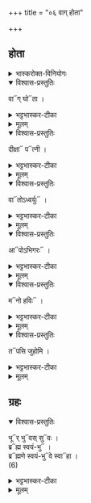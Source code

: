 +++
title = "०६ वाग् होता"

+++
## होता
<details><summary>भास्करोक्त-विनियोगः</summary>

1उत्तरतः प्राञ्चं षढ्ढोतारमुपदद्धाति - वाग्घोतेति ॥ ‘वाग्घोता षढ्ढोतॄणां' इत्येतद्-ब्राह्मणोक्तत्वाद् अयमेवोत्तरत इत्येके ।  
क्रमाम्नानात् 'सूर्यं ते' इत्ययमेव, न 'वाग्घोता' इति । द्वयोरपि स्तुतिरित्यन्ये । अपरे तु विकल्प इत्याहुः । 
</details>

<details open><summary>विश्वास-प्रस्तुतिः</summary>

वा᳓ग् घो᳓ता ।  
</details>

<details><summary>भट्टभास्कर-टीका</summary>

वागेव मदीया मम होता 
</details>

<details><summary>मूलम्</summary>

वाग्घोता॑ ।  
</details>

<details open><summary>विश्वास-प्रस्तुतिः</summary>

दीक्षा᳓ प᳓त्नी ।
</details>

<details><summary>भट्टभास्कर-टीका</summary>

शस्त्रादिवाक्स्थानीया दीक्षा नियमपरम्परा सैव पत्नी । 
</details>

<details><summary>मूलम्</summary>

दी॒क्षा पत्नी॑ ।
</details>

<details open><summary>विश्वास-प्रस्तुतिः</summary>

वा᳓तोऽध्वर्युः᳓ ।  
</details>

<details><summary>भट्टभास्कर-टीका</summary>

वातः प्राणः स एव अध्वर्युः कर्तृत्वात् । 
</details>

<details><summary>मूलम्</summary>

वातो॑ऽध्व॒र्युः ।  
</details>

<details open><summary>विश्वास-प्रस्तुतिः</summary>

आ᳓पोऽभिगरः᳓ ।  
</details>

<details><summary>भट्टभास्कर-टीका</summary>

आपोऽभिगरः आभिगरिता ब्रह्मा । यद्वा - अभिगरणं उद्देशादिर्यजमानव्यापारः, तद्धेतुत्वात् । 
</details>

<details><summary>मूलम्</summary>

आपो॑ऽभिग॒रः ।  
</details>

<details open><summary>विश्वास-प्रस्तुतिः</summary>

म᳓नो हविः᳓ ।  
</details>

<details><summary>भट्टभास्कर-टीका</summary>

मनो हविः आज्यादि, तृप्तिहेतुत्वात् । 
</details>

<details><summary>मूलम्</summary>

मनो॑ ह॒विः ।  
</details>

<details open><summary>विश्वास-प्रस्तुतिः</summary>

त᳓पसि जुहोमि ।  
</details>

<details><summary>भट्टभास्कर-टीका</summary>

तपसि अग्निस्थानीये तत् मनोहविः जुहोमि स्थापयामि अविनाशेन प्रवर्तयामि इति सूचितं हविग्रहणेन ॥
</details>

<details><summary>मूलम्</summary>

तप॑सि जुहोमि ।  
</details>

## ग्रहः
<details open><summary>विश्वास-प्रस्तुतिः</summary>

भू᳓र् भु᳓वस् सु᳓वः ।  
ब्र᳓ह्म स्वयं-भु᳓ ।  
ब्र᳓ह्मणे स्वयं-भु᳓वे स्वा᳓हा ।  
(6)  
</details>

<details><summary>भट्टभास्कर-टीका</summary>

2अथ ग्रहः ॥ भूरादयस्सर्वेऽपि लोकाः ब्रह्मैव स्वयम्भु, स्वयमेव ब्रह्म भूरादिरूपेण भवतीति । अहं च मदीयः च यज्ञः सर्वं तदेव । तस्मै ब्रह्मणे स्वयम्भुवे स्वाहा स्वाहुतं भव, सुष्ठूपहिता वा भव ॥
इत्यारण्यके तृतीये षष्ठोऽनुवाकः ॥  
</details>

<details><summary>मूलम्</summary>

भूर्भुव॒स्सुवः॑ ।  
ब्रह्म॑ स्वयं॒भु ।  
ब्रह्म॑णे स्वयं॒भुवे॒ स्वाहा॑ ।  
(6)  
</details>
